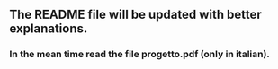 ## The README file will be updated with better explanations.

### In the mean time read the file progetto.pdf (only in italian).
